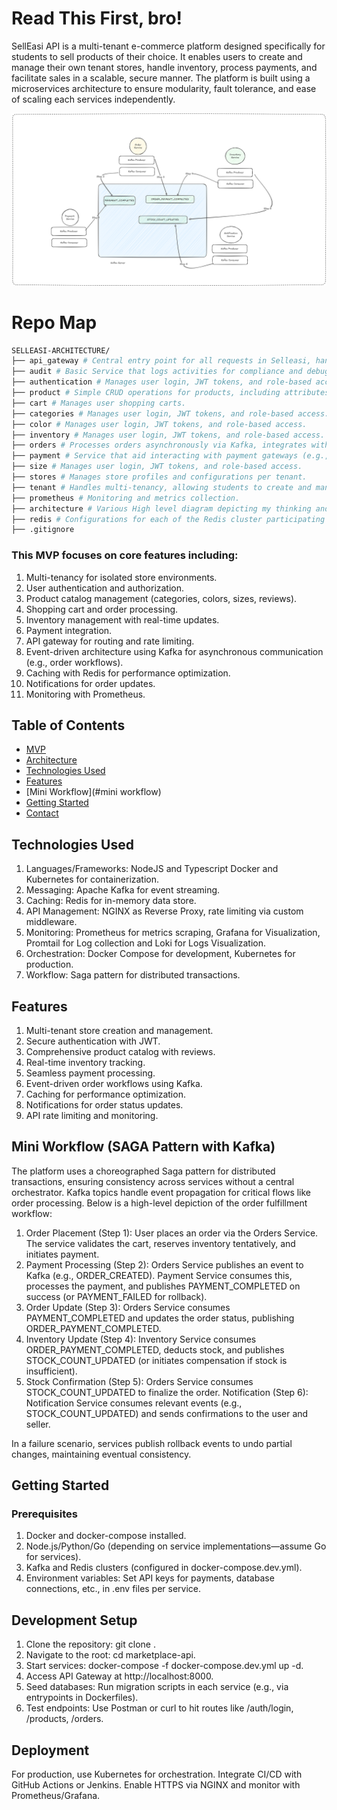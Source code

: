 # Read This First, bro!

SellEasi API is a multi-tenant e-commerce platform designed specifically for students to sell products of their choice. It enables users to create and manage their own tenant stores, handle inventory, process payments, and facilitate sales in a scalable, secure manner. The platform is built using a microservices architecture to ensure modularity, fault tolerance, and ease of scaling each services independently.

![Project Screenshot](/workflow.png)

# Repo Map
```bash
SELLEASI-ARCHITECTURE/
├── api_gateway # Central entry point for all requests in Selleasi, handles routing, rate limiting, and security.
├── audit # Basic Service that logs activities for compliance and debugging.
├── authentication # Manages user login, JWT tokens, and role-based access.
├── product # Simple CRUD operations for products, including attributes like categories, colors, sizes.
├── cart # Manages user shopping carts.
├── categories # Manages user login, JWT tokens, and role-based access.
├── color # Manages user login, JWT tokens, and role-based access.
├── inventory # Manages user login, JWT tokens, and role-based access.
├── orders # Processes orders asynchronously via Kafka, integrates with payments and inventory.
├── payment # Service that aid interacting with payment gateways (e.g., Paystack, Paypal) for transactions.
├── size # Manages user login, JWT tokens, and role-based access.
├── stores # Manages store profiles and configurations per tenant.
├── tenant # Handles multi-tenancy, allowing students to create and manage isolated stores.
├── prometheus # Monitoring and metrics collection.
├── architecture # Various High level diagram depicting my thinking and also some deep dives
├── redis # Configurations for each of the Redis cluster participating Nodes (Master and both slave config)
├── .gitignore
```



### This MVP focuses on core features including:

1. Multi-tenancy for isolated store environments.
2. User authentication and authorization.
3. Product catalog management (categories, colors, sizes, reviews).
4. Shopping cart and order processing.
5. Inventory management with real-time updates.
6. Payment integration.
7. API gateway for routing and rate limiting.
8. Event-driven architecture using Kafka for asynchronous communication (e.g., order workflows).
9. Caching with Redis for performance optimization.
10. Notifications for order updates.
11. Monitoring with Prometheus.




## Table of Contents

- [MVP](#mvp)
- [Architecture](#architecure)
- [Technologies Used](#technologies-used)
- [Features](#features)
- [Mini Workflow](#mini workflow)
- [Getting Started](#getting-started)
- [Contact](#contact)


## Technologies Used

1. Languages/Frameworks: NodeJS and Typescript Docker and Kubernetes for containerization.
2. Messaging: Apache Kafka for event streaming.
3. Caching: Redis for in-memory data store.
4. API Management: NGINX as Reverse Proxy, rate limiting via custom middleware.
5. Monitoring: Prometheus for metrics scraping, Grafana for Visualization, Promtail for Log collection and Loki for Logs Visualization.
6. Orchestration: Docker Compose for development, Kubernetes for production.
7. Workflow: Saga pattern for distributed transactions.


## Features

1. Multi-tenant store creation and management.
2. Secure authentication with JWT.
3. Comprehensive product catalog with reviews.
4. Real-time inventory tracking.
5. Seamless payment processing.
6. Event-driven order workflows using Kafka.
7. Caching for performance optimization.
8. Notifications for order status updates.
9. API rate limiting and monitoring.


## Mini Workflow (SAGA Pattern with Kafka)
The platform uses a choreographed Saga pattern for distributed transactions, ensuring consistency across services without a central orchestrator. Kafka topics handle event propagation for critical flows like order processing. Below is a high-level depiction of the order fulfillment workflow:

1. Order Placement (Step 1): User places an order via the Orders Service. The service validates the cart, reserves inventory tentatively, and initiates payment.
2. Payment Processing (Step 2): Orders Service publishes an event to Kafka (e.g., ORDER_CREATED). Payment Service consumes this, processes the payment, and publishes PAYMENT_COMPLETED on success (or PAYMENT_FAILED for rollback).
3. Order Update (Step 3): Orders Service consumes PAYMENT_COMPLETED and updates the order status, publishing ORDER_PAYMENT_COMPLETED.
4. Inventory Update (Step 4): Inventory Service consumes ORDER_PAYMENT_COMPLETED, deducts stock, and publishes STOCK_COUNT_UPDATED (or initiates compensation if stock is insufficient).
5. Stock Confirmation (Step 5): Orders Service consumes STOCK_COUNT_UPDATED to finalize the order.
Notification (Step 6): Notification Service consumes relevant events (e.g., STOCK_COUNT_UPDATED) and sends confirmations to the user and seller.

In a failure scenario, services publish rollback events to undo partial changes, maintaining eventual consistency.


## Getting Started
### Prerequisites

1. Docker and docker-compose installed.
2. Node.js/Python/Go (depending on service implementations—assume Go for services).
3. Kafka and Redis clusters (configured in docker-compose.dev.yml).
4. Environment variables: Set API keys for payments, database connections, etc., in .env files per service.


## Development Setup

1. Clone the repository: git clone <repo-url>.
2. Navigate to the root: cd marketplace-api.
3. Start services: docker-compose -f docker-compose.dev.yml up -d.
4. Access API Gateway at http://localhost:8000.
5. Seed databases: Run migration scripts in each service (e.g., via entrypoints in Dockerfiles).
6. Test endpoints: Use Postman or curl to hit routes like /auth/login, /products, /orders.


## Deployment
For production, use Kubernetes for orchestration. Integrate CI/CD with GitHub Actions or Jenkins. Enable HTTPS via NGINX and monitor with Prometheus/Grafana.